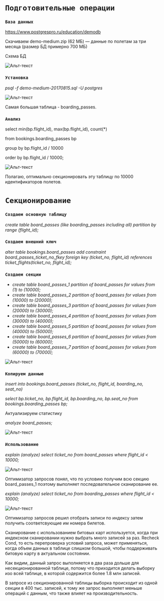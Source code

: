 # `Подготовительные операции`

### `База данных`

https://www.postgrespro.ru/education/demodb

Скачиваем demo-medium.zip (62 МБ) — данные по полетам за три месяца (размер БД примерно 700 МБ)

Схема БД

![Альт-текст](https://i.ibb.co/ng18CVk/Home-Work11-1.png)

### `Установка`

_psql -f demo-medium-20170815.sql -U postgres_

![Альт-текст](https://i.ibb.co/GcmDsG2/Home-Work11-2.png)

Самая большая таблица - boarding_passes.

### `Анализ`

select min(bp.flight_id), max(bp.flight_id), count(*)

from bookings.boarding_passes bp

group by bp.flight_id / 10000

order by bp.flight_id / 10000;

![Альт-текст](https://i.ibb.co/W23jWc6/Home-Work11-3.png)

Полагаю, оптимально секционировать эту таблицу по 10000 идентификаторов полетов.

# `Секционирование`

### `Создаем основную таблицу`

_create table board_passes (like boarding_passes including all) partition by range (flight_id);_

### `Создаем внешний ключ`

_alter table bookings.board_passes add constraint board_passes_ticket_no_fkey foreign key (ticket_no, flight_id) references ticket_flights(ticket_no, flight_id);_

### `Создаем секции`

* _create table board_passes_1 partition of board_passes for values from (1) to (10000);_
* _create table board_passes_2 partition of board_passes for values from (10000) to (20000);_
* _create table board_passes_3 partition of board_passes for values from (20000) to (30000);_
* _create table board_passes_4 partition of board_passes for values from (30000) to (40000);_
* _create table board_passes_5 partition of board_passes for values from (40000) to (50000);_
* _create table board_passes_6 partition of board_passes for values from (50000) to (60000);_
* _create table board_passes_7 partition of board_passes for values from (60000) to (70000);_

![Альт-текст](https://i.ibb.co/rGh9bvz/Home-Work11-4.png)

### `Копируем данные`

_insert into bookings.board_passes (ticket_no, flight_id, boarding_no, seat_no)_

_select bp.ticket_no, bp.flight_id, bp.boarding_no, bp.seat_no from bookings.boarding_passes bp;_

Актуализируем статистику

_analyze board_passes;_

![Альт-текст](https://i.ibb.co/5Lcp65V/Home-Work11-5.png)

### `Использование`

_explain (analyze) select ticket_no from board_passes where flight_id < 10000;_

![Альт-текст](https://i.ibb.co/q9yBbVS/Home-Work11-6.png)

Оптимизатор запросов понял, что по условию получим всю секцию board_passes_1 поэтому выполняет последовательное сканирование ее.

_explain (analyze) select ticket_no from boarding_passes where flight_id < 10000;_

![Альт-текст](https://i.ibb.co/rwjT6F8/Home-Work11-7.png)

Оптимизатор запросов решил отобрать записи по индексу затем получить соответсвующие им номера билетов.

Сканирование с использованием битовых карт используется, когда при индексном сканировании нужно выбрать много записей за раз. Recheck Cond, то есть перепроверка условий запроса, может применяться, когда объем  данных в таблице слишком большой, чтобы поддерживать битовую карту в актуальном состоянии.

Как видим, данный запрос выполняется в два раза дольше для несекционированной таблице,
потому что приходится делать выборку изо всей таблице, в которой содержится более 1.8 млн записей.

В запросе из секционированной таблицы выборка происходит из одной секции в 400 тыс. записей,
к тому же запрос выполняет меньше операций с данным, что также влияет на производительность.
